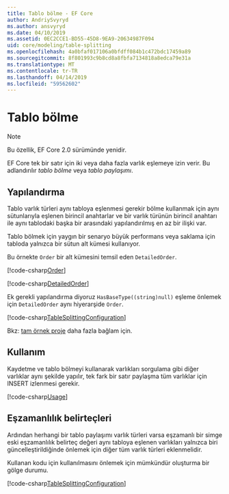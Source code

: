 ```yaml
---
title: Tablo bölme - EF Core
author: AndriySvyryd
ms.author: ansvyryd
ms.date: 04/10/2019
ms.assetid: 0EC2CCE1-BD55-45D8-9EA9-20634987F094
uid: core/modeling/table-splitting
ms.openlocfilehash: 4a0bfaf017106a0bfdff084b1c472bdc17459a89
ms.sourcegitcommit: 8f801993c9b8cd8a8fbfa7134818a8edca79e31a
ms.translationtype: MT
ms.contentlocale: tr-TR
ms.lasthandoff: 04/14/2019
ms.locfileid: "59562602"
---
```

# <a name="table-splitting"></a>Tablo bölme

>[!NOTE]
> Bu özellik, EF Core 2.0 sürümünde yenidir.

EF Core tek bir satır için iki veya daha fazla varlık eşlemeye izin verir. Bu adlandırılır _tablo bölme_ veya _tablo paylaşımı_.

## <a name="configuration"></a>Yapılandırma

Tablo varlık türleri aynı tabloya eşlenmesi gerekir bölme kullanmak için aynı sütunlarıyla eşlenen birincil anahtarlar ve bir varlık türünün birincil anahtarı ile aynı tablodaki başka bir arasındaki yapılandırılmış en az bir ilişki var.

Tablo bölmek için yaygın bir senaryo büyük performans veya saklama için tabloda yalnızca bir sütun alt kümesi kullanıyor.

Bu örnekte `Order` bir alt kümesini temsil eden `DetailedOrder`.

[!code-csharp[Order](../../../samples/core/Modeling/TableSplitting/Order.cs?name=Order)]

[!code-csharp[DetailedOrder](../../../samples/core/Modeling/TableSplitting/DetailedOrder.cs?name=DetailedOrder)]

Ek gerekli yapılandırma diyoruz `HasBaseType((string)null)` eşleme önlemek için `DetailedOrder` aynı hiyerarşide `Order`.

[!code-csharp[TableSplittingConfiguration](../../../samples/core/Modeling/TableSplitting/TableSplittingContext.cs?name=TableSplitting&highlight=3)]

Bkz: [tam örnek proje](https://github.com/aspnet/EntityFramework.Docs/tree/master/samples/core/Modeling/TableSplitting) daha fazla bağlam için.

## <a name="usage"></a>Kullanım

Kaydetme ve tablo bölmeyi kullanarak varlıkları sorgulama gibi diğer varlıklar aynı şekilde yapılır, tek fark bir satır paylaşma tüm varlıklar için INSERT izlenmesi gerekir.

[!code-csharp[Usage](../../../samples/core/Modeling/TableSplitting/Program.cs?name=Usage)]

## <a name="concurrency-tokens"></a>Eşzamanlılık belirteçleri

Ardından herhangi bir tablo paylaşımı varlık türleri varsa eşzamanlı bir simge eski eşzamanlılık belirteç değeri aynı tabloya eşlenen varlıkları yalnızca biri güncelleştirildiğinde önlemek için diğer tüm varlık türleri eklenmelidir.

Kullanan kodu için kullanılmasını önlemek için mümkündür oluşturma bir gölge durumu.

[!code-csharp[TableSplittingConfiguration](../../../samples/core/Modeling/TableSplitting/TableSplittingContext.cs?name=ConcurrencyToken&highlight=2)]